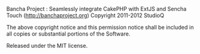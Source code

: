 


Bancha Project : Seamlessly integrate CakePHP with ExtJS and Sencha Touch (http://banchaproject.org)
Copyright 2011-2012 StudioQ

The above copyright notice and this permission notice shall be included in
all copies or substantial portions of the Software.

Released under the MIT license.